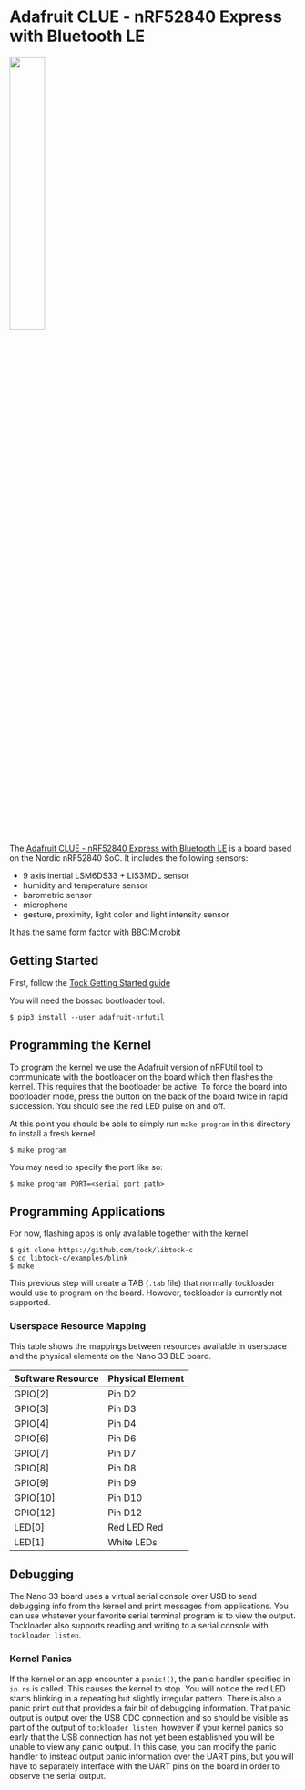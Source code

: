 Adafruit CLUE - nRF52840 Express with Bluetooth LE
==================================================

<img src="https://cdn-learn.adafruit.com/assets/assets/000/087/843/medium640/adafruit_products_Clue_top_angle.jpg?1580406577" width="35%">

The [Adafruit CLUE - nRF52840 Express with Bluetooth LE](https://www.adafruit.com/product/4500) is a
board based on the Nordic nRF52840 SoC. It includes the
following sensors:

- 9 axis inertial LSM6DS33 + LIS3MDL sensor 
- humidity and temperature sensor
- barometric sensor
- microphone
- gesture, proximity, light color and light intensity sensor

It has the same form factor with BBC:Microbit

## Getting Started

First, follow the [Tock Getting Started guide](../../../doc/Getting_Started.md)

You will need the bossac bootloader tool:

```shell
$ pip3 install --user adafruit-nrfutil
```

## Programming the Kernel

To program the kernel we use the Adafruit version of nRFUtil tool to communicate with the bootloader
on the board which then flashes the kernel. This requires that the bootloader be
active. To force the board into bootloader mode, press the button on the back of the board
twice in rapid succession. You should see the red LED pulse on and off.

At this point you should be able to simply run `make program` in this directory
to install a fresh kernel.

```
$ make program
```

You may need to specify the port like so:

```
$ make program PORT=<serial port path>
```

## Programming Applications

For now, flashing apps is only available together with the kernel

```
$ git clone https://github.com/tock/libtock-c
$ cd libtock-c/examples/blink
$ make
```

This previous step will create a TAB (`.tab` file) that normally tockloader
would use to program on the board. However, tockloader is currently not
supported.

### Userspace Resource Mapping

This table shows the mappings between resources available in userspace
and the physical elements on the Nano 33 BLE board.

| Software Resource | Physical Element    |
|-------------------|---------------------|
| GPIO[2]           | Pin D2              |
| GPIO[3]           | Pin D3              |
| GPIO[4]           | Pin D4              |
| GPIO[6]           | Pin D6              |
| GPIO[7]           | Pin D7              |
| GPIO[8]           | Pin D8              |
| GPIO[9]           | Pin D9              |
| GPIO[10]          | Pin D10             |
| GPIO[12]          | Pin D12             |
| LED[0]            | Red LED Red         |
| LED[1]            | White LEDs          |

## Debugging

The Nano 33 board uses a virtual serial console over USB to send debugging info
from the kernel and print messages from applications. You can use whatever your
favorite serial terminal program is to view the output. Tockloader also
supports reading and writing to a serial console with `tockloader listen`.

### Kernel Panics

If the kernel or an app encounter a `panic!()`, the panic handler specified in
`io.rs` is called. This causes the kernel to stop. You will notice the red
LED starts blinking in a repeating but slightly irregular pattern. There is also
a panic print out that provides a fair bit of debugging information. That panic
output is output over the USB CDC connection and so should be visible as part
of the output of `tockloader listen`, however if your kernel panics so early
that the USB connection has not yet been established you will be unable to view
any panic output. In this case, you can modify the panic handler to instead
output panic information over the UART pins, but you will have to separately interface
with the UART pins on the board in order to observe the serial output.
